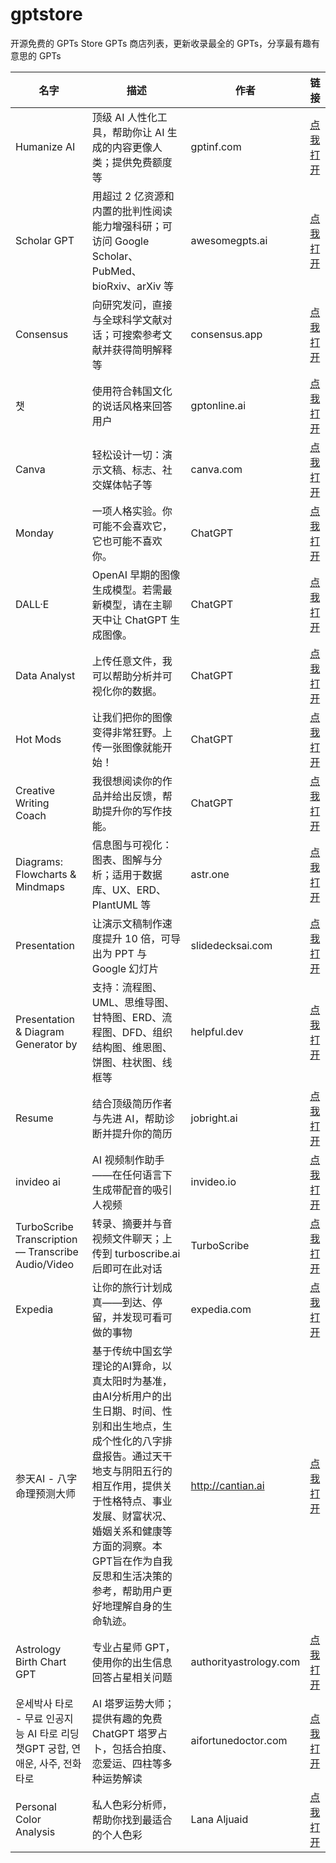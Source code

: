 # gptstore
开源免费的 GPTs Store GPTs 商店列表，更新收录最全的 GPTs，分享最有趣有意思的 GPTs

| 名字 | 描述 | 作者 | 链接 |
|---|---|---|---|
| Humanize AI | 顶级 AI 人性化工具，帮助你让 AI 生成的内容更像人类；提供免费额度等 | gptinf.com |[点我打开](https://chatgpt.com/g/g-a6Fpz8NRb-humanize-ai)|
| Scholar GPT | 用超过 2 亿资源和内置的批判性阅读能力增强科研；可访问 Google Scholar、PubMed、bioRxiv、arXiv 等 | awesomegpts.ai |[点我打开](https://chatgpt.com/g/g-kZ0eYXlJe-scholar-gpt)|
| Consensus | 向研究发问，直接与全球科学文献对话；可搜索参考文献并获得简明解释等 | consensus.app |[点我打开](https://chatgpt.com/g/g-bo0FiWLY7-consensus)|
| 챗 | 使用符合韩国文化的说话风格来回答用户 | gptonline.ai |[点我打开](https://chatgpt.com/g/g-bo0FiWLY7-consensus)|
| Canva | 轻松设计一切：演示文稿、标志、社交媒体帖子等 | canva.com |[点我打开](https://chatgpt.com/g/g-alKfVrz9K-canva)|
| Monday | 一项人格实验。你可能不会喜欢它，它也可能不喜欢你。 | ChatGPT |[点我打开](https://chatgpt.com/g/g-67ec3b4988f8819184c5454e18f5e84b-monday)|
| DALL·E | OpenAI 早期的图像生成模型。若需最新模型，请在主聊天中让 ChatGPT 生成图像。 | ChatGPT |[点我打开](https://chatgpt.com/g/g-2fkFE8rbu-dall-e)|
| Data Analyst | 上传任意文件，我可以帮助分析并可视化你的数据。 | ChatGPT |[点我打开](https://chatgpt.com/g/g-HMNcP6w7d-data-analyst)|
| Hot Mods | 让我们把你的图像变得非常狂野。上传一张图像就能开始！ | ChatGPT |[点我打开](https://chatgpt.com/g/g-fTA4FQ7wj-hot-mods)|
| Creative Writing Coach | 我很想阅读你的作品并给出反馈，帮助提升你的写作技能。 | ChatGPT |[点我打开](https://chatgpt.com/g/g-lN1gKFnvL-creative-writing-coach)|
| Diagrams: Flowcharts & Mindmaps | 信息图与可视化：图表、图解与分析；适用于数据库、UX、ERD、PlantUML 等 | astr.one |[点我打开](https://chatgpt.com/g/g-jBdvgesNC-diagrams-flowcharts-mindmaps)|
| Presentation | 让演示文稿制作速度提升 10 倍，可导出为 PPT 与 Google 幻灯片 | slidedecksai.com |[点我打开](https://chatgpt.com/g/g-67e3c5d494a4819181f8bab64ba35a57-presentation)|
| Presentation & Diagram Generator by <ShowMe> | 支持：流程图、UML、思维导图、甘特图、ERD、流程图、DFD、组织结构图、维恩图、饼图、柱状图、线框等 | helpful.dev |[点我打开](https://chatgpt.com/g/g-5QhhdsfDj-presentation-diagram-generator-by-showme)|
| Resume | 结合顶级简历作者与先进 AI，帮助诊断并提升你的简历 | jobright.ai |[点我打开](https://chatgpt.com/g/g-MrgKnTZbc-resume)|
| invideo ai | AI 视频制作助手——在任何语言下生成带配音的吸引人视频 | invideo.io |[点我打开](https://chatgpt.com/g/g-h8l4uLHFQ-invideo-ai)|
| TurboScribe Transcription — Transcribe Audio/Video | 转录、摘要并与音视频文件聊天；上传到 turboscribe.ai 后即可在此对话 | TurboScribe |[点我打开](https://chatgpt.com/g/g-Mc1tBt7gp-turboscribe-transcription-transcribe-audio-video)|
| Expedia | 让你的旅行计划成真——到达、停留，并发现可看可做的事物 | expedia.com |[点我打开](https://chatgpt.com/g/g-rmdbtMF7a-expedia)|
| 参天AI - 八字命理预测大师 | 基于传统中国玄学理论的AI算命，以真太阳时为基准，由AI分析用户的出生日期、时间、性别和出生地点，生成个性化的八字排盘报告。通过天干地支与阴阳五行的相互作用，提供关于性格特点、事业发展、财富状况、婚姻关系和健康等方面的洞察。本GPT旨在作为自我反思和生活决策的参考，帮助用户更好地理解自身的生命轨迹。 | http://cantian.ai |[点我打开](https://chatgpt.com/g/g-68c54c332d0c81918e9bcedbb50214ca-can-tian-ai-ba-zi-ming-li-yu-ce-da-shi)|
| Astrology Birth Chart GPT | 专业占星师 GPT，使用你的出生信息回答占星相关问题 | authorityastrology.com |[点我打开](https://chatgpt.com/g/g-WxckXARTP-astrology-birth-chart-gpt)|
| 운세박사 타로 - 무료 인공지능 AI 타로 리딩 챗GPT 궁합, 연애운, 사주, 전화 타로 | AI 塔罗运势大师；提供有趣的免费 ChatGPT 塔罗占卜，包括合拍度、恋爱运、四柱等多种运势解读 | aifortunedoctor.com |[点我打开](https://chatgpt.com/g/g-67a56d907fc88191814386dac67ed919-unsebagsa-taro-muryo-ingongjineung-ai-taro-riding-caesgpt-gunghab-yeonaeun-saju-jeonhwa-taro)|
| Personal Color Analysis | 私人色彩分析师，帮助你找到最适合的个人色彩 | Lana Aljuaid |[点我打开](https://chatgpt.com/g/g-35kDoPvW7-personal-color-analysis)|

